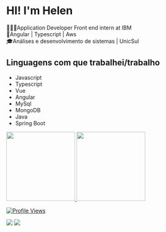 


# HI! I'm Helen  
👩🏽‍💻Application Developer Front end intern at IBM </br>
📍Angular | Typescript | Aws </br>
🎓Análises e desenvolvimento de sistemas  | UnicSul </br>

## Linguagens com que trabalhei/trabalho

 - Javascript
 - Typescript
 - Vue
 - Angular
 - MySql
 - MongoDB
 - Java
 - Spring Boot


  
  <a href="https://github.com/helensouz">
  <img height="180em" src="https://github-readme-stats.vercel.app/api?username=helensouz&show_icons=true&theme=dracula&include_all_commits=true&count_private=true"/>
  <img height="180em" src="https://github-readme-stats.vercel.app/api/top-langs/?username=helensouz&layout=compact&langs_count=7&theme=dracula"/>
   
![Profile Views](http://estruyf-github.azurewebsites.net/api/VisitorHit?user=helensouz&repo=helensouz&countColorcountColor)

 
<div> 
  
  <a href = "mailto:contato@sousahelen.com"><img src="https://img.shields.io/badge/-Gmail-%23333?style=for-the-badge&logo=gmail&logoColor=white" target="_blank"></a>
  <a href="www.linkedin.com/in/helen-souza-b4158519b/" target="_blank"><img src="https://img.shields.io/badge/-LinkedIn-%230077B5?style=for-the-badge&logo=linkedin&logoColor=white" target="_blank"></a> 
 
   </div>
